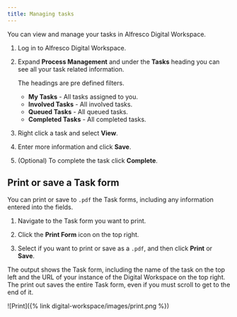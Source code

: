 ```yaml
---
title: Managing tasks
---
```

You can view and manage your tasks in Alfresco Digital Workspace.

1. Log in to Alfresco Digital Workspace.

2. Expand **Process Management** and under the **Tasks** heading you can see all your task related information.

     The headings are pre defined filters.

     * **My Tasks** - All tasks assigned to you.
     * **Involved Tasks** - All involved tasks.
     * **Queued Tasks** - All queued tasks.
     * **Completed Tasks** - All completed tasks.

3. Right click a task and select **View**.

4. Enter more information and click **Save**.

5. (Optional) To complete the task click **Complete**.

## Print or save a Task form

You can print or save to `.pdf` the Task forms, including any information entered into the fields.

1. Navigate to the Task form you want to print.

2. Click the **Print Form** icon on the top right.

3. Select if you want to print or save as a `.pdf`, and then click **Print** or **Save**.

The output shows the Task form, including the name of the task on the top left and the URL of your instance of the Digital Workspace on the top right. The print out saves the entire Task form, even if you must scroll to get to the end of it.

![Print]({% link digital-workspace/images/print.png %})
